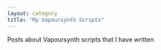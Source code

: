 ```yaml
---
layout: category
title: "My Vapoursynth Scripts"
---
```


Posts about Vapoursynth scripts that I have written